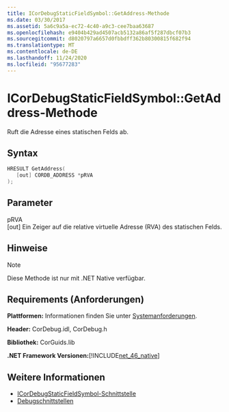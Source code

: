 ```yaml
---
title: ICorDebugStaticFieldSymbol::GetAddress-Methode
ms.date: 03/30/2017
ms.assetid: 5a6c9a5a-ec72-4c40-a9c3-cee7baa63687
ms.openlocfilehash: e9404b429ad4507acb5132a86af5f287dbcf07b3
ms.sourcegitcommit: d8020797a6657d0fbbdff362b80300815f682f94
ms.translationtype: MT
ms.contentlocale: de-DE
ms.lasthandoff: 11/24/2020
ms.locfileid: "95677283"
---
```

# <a name="icordebugstaticfieldsymbolgetaddress-method"></a>ICorDebugStaticFieldSymbol::GetAddress-Methode

Ruft die Adresse eines statischen Felds ab.  
  
## <a name="syntax"></a>Syntax  
  
```cpp  
HRESULT GetAddress(  
   [out] CORDB_ADDRESS *pRVA  
);  
```  
  
## <a name="parameters"></a>Parameter  

 pRVA  
 [out] Ein Zeiger auf die relative virtuelle Adresse (RVA) des statischen Felds.  
  
## <a name="remarks"></a>Hinweise  
  
> [!NOTE]
> Diese Methode ist nur mit .NET Native verfügbar.  
  
## <a name="requirements"></a>Requirements (Anforderungen)  

 **Plattformen:** Informationen finden Sie unter [Systemanforderungen](../../get-started/system-requirements.md).  
  
 **Header:** CorDebug.idl, CorDebug.h  
  
 **Bibliothek:** CorGuids.lib  
  
 **.NET Framework Versionen:**[!INCLUDE[net_46_native](../../../../includes/net-46-native-md.md)]  
  
## <a name="see-also"></a>Weitere Informationen

- [ICorDebugStaticFieldSymbol-Schnittstelle](icordebugstaticfieldsymbol-interface.md)
- [Debugschnittstellen](debugging-interfaces.md)
